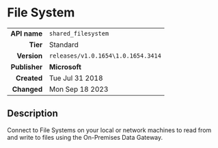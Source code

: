 # File System
| | |
|-:|-|
|**API name**|`shared_filesystem`|
|**Tier**|Standard|
|**Version**|`releases/v1.0.1654\1.0.1654.3414`|
|**Publisher**|**Microsoft**|
|**Created**|Tue Jul 31 2018|
|**Changed**|Mon Sep 18 2023|

## Description
Connect to File Systems on your local or network machines to read from and write to files using the On-Premises Data Gateway.
